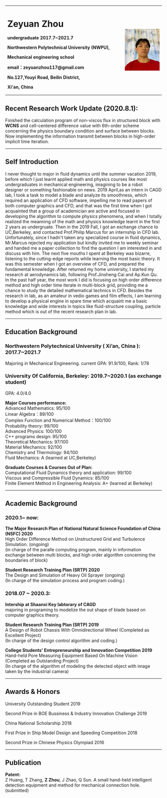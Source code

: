 <table border="0">
  <tr>
    <td width="75%">
      <h1>Zeyuan Zhou</h1>
      <p><b>undergraduate 2017.7~2021.7</b></p>
      <p><b>Northwestern Polytechnical University (NWPU),</b></p>
      <p><b>Mechanical engineering school</b></p>
      <p><b>email：zeyuanzhou117@gmail.com</b></p>
      <p><b>No.127,Youyi Road, Beilin District,</b></p>
      <p><b>Xi'an, China</b></p>
    </td>
    <td width="25%">
      <img src="/image.jpg" width="100%">   
    </td>
  </tr>
</table>


## Recent Research Work Update (2020.8.1):
Finished the calculation program of non-viscos flux in structured block with **WCNS** and cell-centered difference value with 6th-order scheme concerning the physics boundary condition and surface between blocks. Now implementing the information transmit between blocks in high-order implicit time iteration.

------------------------------------------------------------------------------------------------------------------------------------------------------------------------
## Self Introduction
I never thought to major in fluid dynamics until the summer vacation 2019, before which I just learnt applied math and physics courses like most undergraduates in mechanical engineering, imagining to be a robot designer or something fashionable on news. 2019 April,as an intern in CAGD lab, I took a task to model a blade and analyze its smoothness, which required an application of CFD software, impelling me to read papers of both computer graphics and CFD, and that was the first time when I got acquainted that a group of academician are active and focused  in developing the algorithm to compute physics phenomena, and when I totally realized the meanning of the math and physics knowledge learnt in the first 2 years as undergruate. Then in the 2019 Fall, I got an exchange chance to UC,Berkeley, and contacted Prof.Philip Marcus for an internship in CFD lab. Unfortunately, since I hadn't taken any specialized course in fluid dynamics, Mr.Marcus rejected my application but kindly invited me to weekly seminar and handed me a paper collection to find the question I am interested in and discuss with him. The next five mouths I spent at Berkeley was bizarre, listening to the cutting-edge reports while learning the most basic theory. It was this semester when I got an overview of CFD, and prepared the fundamental knowledge. After returned my home university, I started my research at aerodynamics lab, following Prof.Jinsheng Cai and Ap.Kun Qu. In the past half year, the most work I did is focusing on high order difference method and high order time iterate in multi-block grid, providing me a chance to study the detailed mathematical technics in CFD. Besides the research in lab, as an amateur in vedio games and film effects, I am learning to develop a physical engine in spare time which acquaint me a basic knowledge and wide interests in topics like fluid-structure coupling, particle method which is out of the recent research plan in lab.   

--------------------------------------------------------------------------------------------------------------------------------------------------------------------------
## Education Background
### Northwestern Polytechnical University ( Xi’an, China ):     2017.7~2021.7
Majoring in Mechanical Engineering. current GPA: 91.9/100,  Rank: 1/78
### University Of California, Berkeley:     2019.7~2020.1 (as exchange student)
GPA: 4.0/4.0 

**Major Courses performance:** <br>
Advanced Mathematics: 95/100 <br> 
Linear Algebra：89/100  <br> 
Complex Function and Numerical Method：100/100 <br>
Probability theory: 99/100 <br>
Advanced Physics: 100/100 <br>
C++ programs design: 95/100 <br>
Theoretical Mechanics: 97/100 <br>
Material Mechanics: 92/100 <br>
Chemistry and Thermology: 94/100  <br>
Fluid Mechanics: A (learned at UC,Berkeley) <br>

**Graduate Courses & Courses Out of Plan:**  <br>
Computational Fluid Dynamics theory and application: 99/100 <br>
Viscous and Compressible Fluid Dynamics: 85/100 <br>
Finite Element Method in Engineering Analysis: A+ (learned at Berkeley) <br>

------------------------------------------------------------------------------------------------------------------------------------------------------------------------
## Academic Background
### 2020.1~ now:
**The Major Research Plan of National Natural Science Foundation of China (NSFC) 2020**<br>
High Order Difference Method on Unstructured Grid and Turbulence Simulation. (ongoing)<br>
(in charge of the paralle computing program, mainly in information exchange between multi blocks, and high order algorithm concerning the boundaries of block)

**Student Research Training Plan (SRTP) 2020**<br>
The Design and Simulation of Heavy Oil Sprayer (ongoing)<br>
(In charge of the simulation process and program coding.)

### 2018.07 ~ 2020.3:

**Intership at Shaanxi Key labtorary of CAGD**<br>
majoring in programing to modelize the out shape of blade based on computer graphics theory.<br>

**Student Research Training Plan (SRTP) 2019**<br>
A Design of Robot Chassis With Omnidirectional Wheel (Completed as Excellent Project)<br>
(In charge of the design control algorithm and coding.) 

**College Students' Entrepreneurship and Innovation Competition 2019**<br>
Hand-held Pore Measuring Equipment Based On Machine Vision (Completed as Outstanding Project)<br>
(In charge of the algorithm of modeling the detected object with image taken by the industrial camera)

-----------------------------------------------------------------------------------------------------------------------------------------------------------------------
## Awards & Honors 

University Outstanding Student 2019<br>

Second Prize in BOE Bussiness & Industry Innovation Challenge 2019<br>

China National Scholarship 2018<br>

First Prize in Ship Model Design and Speeding Competition 2018<br>

Second Prize in Chinese Physics Olympiad 2016 <br>

------------------------------------------------------------------------------------------------------------------------------------------------------------------------
## Publication

**Patent:** <br>
Z Huang, T Zhang, **Z Zhou**, J Zhao, Q Sun. A small hand-held intelligent detection equipment and method for mechanical connection hole. (submitted)
